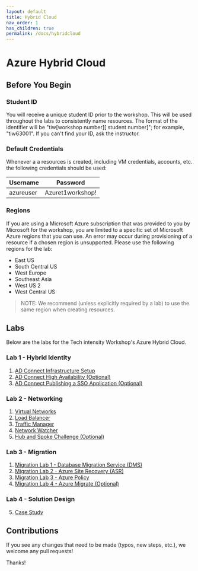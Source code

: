 ```yaml
---
layout: default
title: Hybrid Cloud
nav_order: 1
has_children: true
permalink: /docs/hybridcloud
---
```


# Azure Hybrid Cloud

## Before You Begin

### Student ID
You will receive a unique student ID prior to the workshop. This will be used throughout the labs to consistently name resources. The format of the identifier will be "tiw[workshop number][ student number]"; for example, "tiw63001". If you can't find your ID, ask the instructor.

### Default Credentials
Whenever a a resources is created, including VM credentials, accounts, etc. the following credentials should be used:

| Username  | Password         |
|-----------|------------------|
| azureuser | Azuret1workshop! |

### Regions

If you are using a Microsoft Azure subscription that was provided to you by Microsoft for the workshop, you are limited to a specific set of Microsoft Azure regions that you can use. An error may occur during provisioning of a resource if a chosen region is unsupported. Please use the following regions for the lab: 

- East US
- South Central US
- West Europe
- Southeast Asia
- West US 2
- West Central US

> NOTE: We recommend (unless explicitly required by a lab) to use the same region when creating resources.

## Labs
Below are the labs for the Tech intensity Workshop's Azure Hybrid Cloud.

### Lab 1 - Hybrid Identity
1. [AD Connect Infrastructure Setup](hybrid-identity/adconnect.md)
2. [AD Connect High Availability (Optional)](01_HybridCloud_IdentityLab02_ADConnectOptionalFeatures.md)
3. [AD Connect Publishing a SSO Application (Optional)](01_HybridCloud_IdentityLab03_SSOApp(Optional).md)

### Lab 2 - Networking
1. [Virtual Networks](03_HybridCloud_Networking_Lab01_VirtualNetworks.md)
2. [Load Balancer](03_HybridCloud_Networking_Lab02_LoadBalancer.md)
3. [Traffic Manager](03_HybridCloud_Networking_Lab03_TrafficManager.md)
4. [Network Watcher](03_HybridCloud_Networking_Lab04_NetworkWatcher.md)
5. [Hub and Spoke Challenge (Optional)](03_HybridCloud_Networking_Lab05_HubSpokeChallenge.md)

### Lab 3 - Migration
1. [Migration Lab 1 - Database Migration Service (DMS)](02_HybridCloud_Migration_Lab01_DMS.md)
2. [Migration Lab 2 - Azure Site Recovery (ASR)](02_HybridCloud_Migration_Lab02_ASR.md)
3. [Migration Lab 3 - Azure Policy](02_HybridCloud_Migration_Lab03_AzurePolicy.md)
4. [Migration Lab 4 - Azure Migrate (Optional)](HybridCloud/02_HybridCloud_Migration_Lab04_AzureMigrate.md)

### Lab 4 - Solution Design
5. [Case Study](04_Hybrid_Cloud_Hackathon_CaseStudy.md)


## Contributions
If you see any changes that need to be made (typos, new steps, etc.), we welcome any pull requests!

Thanks!
